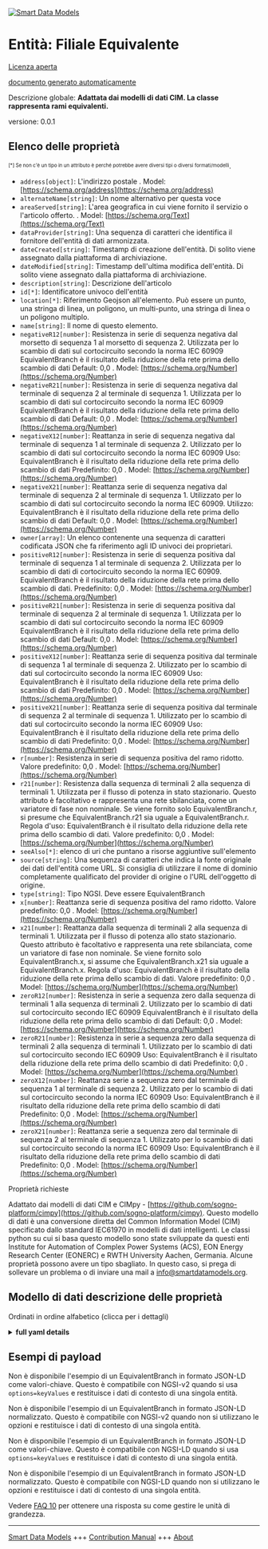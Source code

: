 <!-- 10-Header -->  
[![Smart Data Models](https://smartdatamodels.org/wp-content/uploads/2022/01/SmartDataModels_logo.png "Logo")](https://smartdatamodels.org)  
Entità: Filiale Equivalente  
===========================<!-- /10-Header -->  
<!-- 15-License -->  
[Licenza aperta](https://github.com/smart-data-models//dataModel.EnergyCIM/blob/master/EquivalentBranch/LICENSE.md)  
[documento generato automaticamente](https://docs.google.com/presentation/d/e/2PACX-1vTs-Ng5dIAwkg91oTTUdt8ua7woBXhPnwavZ0FxgR8BsAI_Ek3C5q97Nd94HS8KhP-r_quD4H0fgyt3/pub?start=false&loop=false&delayms=3000#slide=id.gb715ace035_0_60)  
<!-- /15-License -->  
<!-- 20-Description -->  
Descrizione globale: **Adattata dai modelli di dati CIM. La classe rappresenta rami equivalenti.**  
versione: 0.0.1  
<!-- /20-Description -->  
<!-- 30-PropertiesList -->  

## Elenco delle proprietà  

<sup><sub>[*] Se non c'è un tipo in un attributo è perché potrebbe avere diversi tipi o diversi formati/modelli</sub></sup>.  
- `address[object]`: L'indirizzo postale  . Model: [https://schema.org/address](https://schema.org/address)- `alternateName[string]`: Un nome alternativo per questa voce  - `areaServed[string]`: L'area geografica in cui viene fornito il servizio o l'articolo offerto.  . Model: [https://schema.org/Text](https://schema.org/Text)- `dataProvider[string]`: Una sequenza di caratteri che identifica il fornitore dell'entità di dati armonizzata.  - `dateCreated[string]`: Timestamp di creazione dell'entità. Di solito viene assegnato dalla piattaforma di archiviazione.  - `dateModified[string]`: Timestamp dell'ultima modifica dell'entità. Di solito viene assegnato dalla piattaforma di archiviazione.  - `description[string]`: Descrizione dell'articolo  - `id[*]`: Identificatore univoco dell'entità  - `location[*]`: Riferimento Geojson all'elemento. Può essere un punto, una stringa di linea, un poligono, un multi-punto, una stringa di linea o un poligono multiplo.  - `name[string]`: Il nome di questo elemento.  - `negativeR12[number]`: Resistenza in serie di sequenza negativa dal morsetto di sequenza 1 al morsetto di sequenza 2. Utilizzata per lo scambio di dati sul cortocircuito secondo la norma IEC 60909 EquivalentBranch è il risultato della riduzione della rete prima dello scambio di dati Default: 0,0  . Model: [https://schema.org/Number](https://schema.org/Number)- `negativeR21[number]`: Resistenza in serie di sequenza negativa dal terminale di sequenza 2 al terminale di sequenza 1. Utilizzata per lo scambio di dati sul cortocircuito secondo la norma IEC 60909 EquivalentBranch è il risultato della riduzione della rete prima dello scambio di dati Default: 0,0  . Model: [https://schema.org/Number](https://schema.org/Number)- `negativeX12[number]`: Reattanza in serie di sequenza negativa dal terminale di sequenza 1 al terminale di sequenza 2. Utilizzato per lo scambio di dati sul cortocircuito secondo la norma IEC 60909 Uso: EquivalentBranch è il risultato della riduzione della rete prima dello scambio di dati Predefinito: 0,0  . Model: [https://schema.org/Number](https://schema.org/Number)- `negativeX21[number]`: Reattanza serie di sequenza negativa dal terminale di sequenza 2 al terminale di sequenza 1. Utilizzato per lo scambio di dati sul cortocircuito secondo la norma IEC 60909. Utilizzo: EquivalentBranch è il risultato della riduzione della rete prima dello scambio di dati Default: 0,0  . Model: [https://schema.org/Number](https://schema.org/Number)- `owner[array]`: Un elenco contenente una sequenza di caratteri codificata JSON che fa riferimento agli ID univoci dei proprietari.  - `positiveR12[number]`: Resistenza in serie di sequenza positiva dal terminale di sequenza 1 al terminale di sequenza 2. Utilizzata per lo scambio di dati di cortocircuito secondo la norma IEC 60909.  EquivalentBranch è il risultato della riduzione della rete prima dello scambio di dati. Predefinito: 0,0  . Model: [https://schema.org/Number](https://schema.org/Number)- `positiveR21[number]`: Resistenza in serie di sequenza positiva dal terminale di sequenza 2 al terminale di sequenza 1. Utilizzata per lo scambio di dati sul cortocircuito secondo la norma IEC 60909 EquivalentBranch è il risultato della riduzione della rete prima dello scambio di dati Default: 0,0  . Model: [https://schema.org/Number](https://schema.org/Number)- `positiveX12[number]`: Reattanza serie di sequenza positiva dal terminale di sequenza 1 al terminale di sequenza 2. Utilizzato per lo scambio di dati sul cortocircuito secondo la norma IEC 60909 Uso: EquivalentBranch è il risultato della riduzione della rete prima dello scambio di dati Predefinito: 0,0  . Model: [https://schema.org/Number](https://schema.org/Number)- `positiveX21[number]`: Reattanza serie di sequenza positiva dal terminale di sequenza 2 al terminale di sequenza 1. Utilizzato per lo scambio di dati sul cortocircuito secondo la norma IEC 60909 Uso: EquivalentBranch è il risultato della riduzione della rete prima dello scambio di dati Predefinito: 0,0  . Model: [https://schema.org/Number](https://schema.org/Number)- `r[number]`: Resistenza in serie di sequenza positiva del ramo ridotto. Valore predefinito: 0,0  . Model: [https://schema.org/Number](https://schema.org/Number)- `r21[number]`: Resistenza dalla sequenza di terminali 2 alla sequenza di terminali 1. Utilizzata per il flusso di potenza in stato stazionario. Questo attributo è facoltativo e rappresenta una rete sbilanciata, come un variatore di fase non nominale. Se viene fornito solo EquivalentBranch.r, si presume che EquivalentBranch.r21 sia uguale a EquivalentBranch.r. Regola d'uso: EquivalentBranch è il risultato della riduzione della rete prima dello scambio di dati. Valore predefinito: 0,0  . Model: [https://schema.org/Number](https://schema.org/Number)- `seeAlso[*]`: elenco di uri che puntano a risorse aggiuntive sull'elemento  - `source[string]`: Una sequenza di caratteri che indica la fonte originale dei dati dell'entità come URL. Si consiglia di utilizzare il nome di dominio completamente qualificato del provider di origine o l'URL dell'oggetto di origine.  - `type[string]`: Tipo NGSI. Deve essere EquivalentBranch  - `x[number]`: Reattanza serie di sequenza positiva del ramo ridotto. Valore predefinito: 0,0  . Model: [https://schema.org/Number](https://schema.org/Number)- `x21[number]`: Reattanza dalla sequenza di terminali 2 alla sequenza di terminali 1. Utilizzata per il flusso di potenza allo stato stazionario. Questo attributo è facoltativo e rappresenta una rete sbilanciata, come un variatore di fase non nominale. Se viene fornito solo EquivalentBranch.x, si assume che EquivalentBranch.x21 sia uguale a EquivalentBranch.x. Regola d'uso: EquivalentBranch è il risultato della riduzione della rete prima dello scambio di dati. Valore predefinito: 0,0  . Model: [https://schema.org/Number](https://schema.org/Number)- `zeroR12[number]`: Resistenza in serie a sequenza zero dalla sequenza di terminali 1 alla sequenza di terminali 2. Utilizzato per lo scambio di dati sul cortocircuito secondo IEC 60909 EquivalentBranch è il risultato della riduzione della rete prima dello scambio di dati Default: 0,0  . Model: [https://schema.org/Number](https://schema.org/Number)- `zeroR21[number]`: Resistenza in serie a sequenza zero dalla sequenza di terminali 2 alla sequenza di terminali 1. Utilizzato per lo scambio di dati sul cortocircuito secondo IEC 60909 Uso: EquivalentBranch è il risultato della riduzione della rete prima dello scambio di dati Predefinito: 0,0  . Model: [https://schema.org/Number](https://schema.org/Number)- `zeroX12[number]`: Reattanza serie a sequenza zero dal terminale di sequenza 1 al terminale di sequenza 2. Utilizzato per lo scambio di dati sul cortocircuito secondo la norma IEC 60909 Uso: EquivalentBranch è il risultato della riduzione della rete prima dello scambio di dati Predefinito: 0,0  . Model: [https://schema.org/Number](https://schema.org/Number)- `zeroX21[number]`: Reattanza serie a sequenza zero dal terminale di sequenza 2 al terminale di sequenza 1. Utilizzato per lo scambio di dati sul cortocircuito secondo la norma IEC 60909 Uso: EquivalentBranch è il risultato della riduzione della rete prima dello scambio di dati Predefinito: 0,0  . Model: [https://schema.org/Number](https://schema.org/Number)<!-- /30-PropertiesList -->  
<!-- 35-RequiredProperties -->  
Proprietà richieste  
<!-- /35-RequiredProperties -->  
<!-- 40-RequiredProperties -->  
Adattato dai modelli di dati CIM e CIMpy - [https://github.com/sogno-platform/cimpy](https://github.com/sogno-platform/cimpy). Questo modello di dati è una conversione diretta del Common Information Model (CIM) specificato dallo standard IEC61970 in modelli di dati intelligenti. Le classi python su cui si basa questo modello sono state sviluppate da questi enti Institute for Automation of Complex Power Systems (ACS), EON Energy Research Center (EONERC) e RWTH University Aachen, Germania. Alcune proprietà possono avere un tipo sbagliato. In questo caso, si prega di sollevare un problema o di inviare una mail a info@smartdatamodels.org.  
<!-- /40-RequiredProperties -->  
<!-- 50-DataModelHeader -->  
## Modello di dati descrizione delle proprietà  
Ordinati in ordine alfabetico (clicca per i dettagli)  
<!-- /50-DataModelHeader -->  
<!-- 60-ModelYaml -->  
<details><summary><strong>full yaml details</strong></summary>    
```yaml  
EquivalentBranch:    
  description: 'Adapted from CIM data models. The class represents equivalent branches.'    
  properties:    
    address:    
      description: 'The mailing address'    
      properties:    
        addressCountry:    
          description: 'Property. The country. For example, Spain. Model:''https://schema.org/addressCountry'''    
          type: string    
        addressLocality:    
          description: 'Property. The locality in which the street address is, and which is in the region. Model:''https://schema.org/addressLocality'''    
          type: string    
        addressRegion:    
          description: 'Property. The region in which the locality is, and which is in the country. Model:''https://schema.org/addressRegion'''    
          type: string    
        postOfficeBoxNumber:    
          description: 'Property. The post office box number for PO box addresses. For example, 03578. Model:''https://schema.org/postOfficeBoxNumber'''    
          type: string    
        postalCode:    
          description: 'Property. The postal code. For example, 24004. Model:''https://schema.org/https://schema.org/postalCode'''    
          type: string    
        streetAddress:    
          description: 'Property. The street address. Model:''https://schema.org/streetAddress'''    
          type: string    
      type: object    
      x-ngsi:    
        model: https://schema.org/address    
        type: Property    
    alternateName:    
      description: 'An alternative name for this item'    
      type: string    
      x-ngsi:    
        type: Property    
    areaServed:    
      description: 'The geographic area where a service or offered item is provided'    
      type: string    
      x-ngsi:    
        model: https://schema.org/Text    
        type: Property    
    dataProvider:    
      description: 'A sequence of characters identifying the provider of the harmonised data entity.'    
      type: string    
      x-ngsi:    
        type: Property    
    dateCreated:    
      description: 'Entity creation timestamp. This will usually be allocated by the storage platform.'    
      format: date-time    
      type: string    
      x-ngsi:    
        type: Property    
    dateModified:    
      description: 'Timestamp of the last modification of the entity. This will usually be allocated by the storage platform.'    
      format: date-time    
      type: string    
      x-ngsi:    
        type: Property    
    description:    
      description: 'A description of this item'    
      type: string    
      x-ngsi:    
        type: Property    
    id:    
      anyOf: &equivalentbranch_-_properties_-_owner_-_items_-_anyof    
        - description: 'Property. Identifier format of any NGSI entity'    
          maxLength: 256    
          minLength: 1    
          pattern: ^[\w\-\.\{\}\$\+\*\[\]`|~^@!,:\\]+$    
          type: string    
        - description: 'Property. Identifier format of any NGSI entity'    
          format: uri    
          type: string    
      description: 'Unique identifier of the entity'    
      x-ngsi:    
        type: Property    
    location:    
      description: 'Geojson reference to the item. It can be Point, LineString, Polygon, MultiPoint, MultiLineString or MultiPolygon'    
      oneOf:    
        - description: 'Geoproperty. Geojson reference to the item. Point'    
          properties:    
            bbox:    
              items:    
                type: number    
              minItems: 4    
              type: array    
            coordinates:    
              items:    
                type: number    
              minItems: 2    
              type: array    
            type:    
              enum:    
                - Point    
              type: string    
          required:    
            - type    
            - coordinates    
          title: 'GeoJSON Point'    
          type: object    
        - description: 'Geoproperty. Geojson reference to the item. LineString'    
          properties:    
            bbox:    
              items:    
                type: number    
              minItems: 4    
              type: array    
            coordinates:    
              items:    
                items:    
                  type: number    
                minItems: 2    
                type: array    
              minItems: 2    
              type: array    
            type:    
              enum:    
                - LineString    
              type: string    
          required:    
            - type    
            - coordinates    
          title: 'GeoJSON LineString'    
          type: object    
        - description: 'Geoproperty. Geojson reference to the item. Polygon'    
          properties:    
            bbox:    
              items:    
                type: number    
              minItems: 4    
              type: array    
            coordinates:    
              items:    
                items:    
                  items:    
                    type: number    
                  minItems: 2    
                  type: array    
                minItems: 4    
                type: array    
              type: array    
            type:    
              enum:    
                - Polygon    
              type: string    
          required:    
            - type    
            - coordinates    
          title: 'GeoJSON Polygon'    
          type: object    
        - description: 'Geoproperty. Geojson reference to the item. MultiPoint'    
          properties:    
            bbox:    
              items:    
                type: number    
              minItems: 4    
              type: array    
            coordinates:    
              items:    
                items:    
                  type: number    
                minItems: 2    
                type: array    
              type: array    
            type:    
              enum:    
                - MultiPoint    
              type: string    
          required:    
            - type    
            - coordinates    
          title: 'GeoJSON MultiPoint'    
          type: object    
        - description: 'Geoproperty. Geojson reference to the item. MultiLineString'    
          properties:    
            bbox:    
              items:    
                type: number    
              minItems: 4    
              type: array    
            coordinates:    
              items:    
                items:    
                  items:    
                    type: number    
                  minItems: 2    
                  type: array    
                minItems: 2    
                type: array    
              type: array    
            type:    
              enum:    
                - MultiLineString    
              type: string    
          required:    
            - type    
            - coordinates    
          title: 'GeoJSON MultiLineString'    
          type: object    
        - description: 'Geoproperty. Geojson reference to the item. MultiLineString'    
          properties:    
            bbox:    
              items:    
                type: number    
              minItems: 4    
              type: array    
            coordinates:    
              items:    
                items:    
                  items:    
                    items:    
                      type: number    
                    minItems: 2    
                    type: array    
                  minItems: 4    
                  type: array    
                type: array    
              type: array    
            type:    
              enum:    
                - MultiPolygon    
              type: string    
          required:    
            - type    
            - coordinates    
          title: 'GeoJSON MultiPolygon'    
          type: object    
      x-ngsi:    
        type: Geoproperty    
    name:    
      description: 'The name of this item.'    
      type: string    
      x-ngsi:    
        type: Property    
    negativeR12:    
      description: 'Negative sequence series resistance from terminal sequence  1 to terminal sequence 2. Used for short circuit data exchange according to IEC 60909 EquivalentBranch is a result of network reduction prior to the data exchange Default: 0.0'    
      type: number    
      x-ngsi:    
        model: https://schema.org/Number    
        type: Property    
    negativeR21:    
      description: 'Negative sequence series resistance from terminal sequence 2 to terminal sequence 1. Used for short circuit data exchange according to IEC 60909 EquivalentBranch is a result of network reduction prior to the data exchange Default: 0.0'    
      type: number    
      x-ngsi:    
        model: https://schema.org/Number    
        type: Property    
    negativeX12:    
      description: 'Negative sequence series reactance from terminal sequence  1 to terminal sequence 2. Used for short circuit data exchange according to IEC 60909 Usage : EquivalentBranch is a result of network reduction prior to the data exchange Default: 0.0'    
      type: number    
      x-ngsi:    
        model: https://schema.org/Number    
        type: Property    
    negativeX21:    
      description: 'Negative sequence series reactance from terminal sequence 2 to terminal sequence 1. Used for short circuit data exchange according to IEC 60909. Usage: EquivalentBranch is a result of network reduction prior to the data exchange Default: 0.0'    
      type: number    
      x-ngsi:    
        model: https://schema.org/Number    
        type: Property    
    owner:    
      description: 'A List containing a JSON encoded sequence of characters referencing the unique Ids of the owner(s)'    
      items:    
        anyOf: *equivalentbranch_-_properties_-_owner_-_items_-_anyof    
        description: 'Property. Unique identifier of the entity'    
      type: array    
      x-ngsi:    
        type: Property    
    positiveR12:    
      description: 'Positive sequence series resistance from terminal sequence  1 to terminal sequence 2 . Used for short circuit data exchange according to IEC 60909.  EquivalentBranch is a result of network reduction prior to the data exchange. Default: 0.0'    
      type: number    
      x-ngsi:    
        model: https://schema.org/Number    
        type: Property    
    positiveR21:    
      description: 'Positive sequence series resistance from terminal sequence 2 to terminal sequence 1. Used for short circuit data exchange according to IEC 60909 EquivalentBranch is a result of network reduction prior to the data exchange Default: 0.0'    
      type: number    
      x-ngsi:    
        model: https://schema.org/Number    
        type: Property    
    positiveX12:    
      description: 'Positive sequence series reactance from terminal sequence  1 to terminal sequence 2. Used for short circuit data exchange according to IEC 60909 Usage : EquivalentBranch is a result of network reduction prior to the data exchange Default: 0.0'    
      type: number    
      x-ngsi:    
        model: https://schema.org/Number    
        type: Property    
    positiveX21:    
      description: 'Positive sequence series reactance from terminal sequence 2 to terminal sequence 1. Used for short circuit data exchange according to IEC 60909 Usage : EquivalentBranch is a result of network reduction prior to the data exchange Default: 0.0'    
      type: number    
      x-ngsi:    
        model: https://schema.org/Number    
        type: Property    
    r:    
      description: 'Positive sequence series resistance of the reduced branch. Default: 0.0'    
      type: number    
      x-ngsi:    
        model: https://schema.org/Number    
        type: Property    
    r21:    
      description: 'Resistance from terminal sequence 2 to terminal sequence 1 .Used for steady state power flow. This attribute is optional and represent unbalanced network such as off-nominal phase shifter. If only EquivalentBranch.r is given, then EquivalentBranch.r21 is assumed equal to EquivalentBranch.r. Usage rule : EquivalentBranch is a result of network reduction prior to the data exchange. Default: 0.0'    
      type: number    
      x-ngsi:    
        model: https://schema.org/Number    
        type: Property    
    seeAlso:    
      description: 'list of uri pointing to additional resources about the item'    
      oneOf:    
        - items:    
            format: uri    
            type: string    
          minItems: 1    
          type: array    
        - format: uri    
          type: string    
      x-ngsi:    
        type: Property    
    source:    
      description: 'A sequence of characters giving the original source of the entity data as a URL. Recommended to be the fully qualified domain name of the source provider, or the URL to the source object.'    
      type: string    
      x-ngsi:    
        type: Property    
    type:    
      description: 'NGSI type. It has to be EquivalentBranch'    
      enum:    
        - EquivalentBranch    
      type: string    
      x-ngsi:    
        type: Property    
    x:    
      description: 'Positive sequence series reactance of the reduced branch. Default: 0.0'    
      type: number    
      x-ngsi:    
        model: https://schema.org/Number    
        type: Property    
    x21:    
      description: 'Reactance from terminal sequence 2 to terminal sequence 1 .Used for steady state power flow. This attribute is optional and represent unbalanced network such as off-nominal phase shifter. If only EquivalentBranch.x is given, then EquivalentBranch.x21 is assumed equal to EquivalentBranch.x. Usage rule : EquivalentBranch is a result of network reduction prior to the data exchange. Default: 0.0'    
      type: number    
      x-ngsi:    
        model: https://schema.org/Number    
        type: Property    
    zeroR12:    
      description: 'Zero sequence series resistance from terminal sequence  1 to terminal sequence 2. Used for short circuit data exchange according to IEC 60909 EquivalentBranch is a result of network reduction prior to the data exchange Default: 0.0'    
      type: number    
      x-ngsi:    
        model: https://schema.org/Number    
        type: Property    
    zeroR21:    
      description: 'Zero sequence series resistance from terminal sequence  2 to terminal sequence 1. Used for short circuit data exchange according to IEC 60909 Usage : EquivalentBranch is a result of network reduction prior to the data exchange Default: 0.0'    
      type: number    
      x-ngsi:    
        model: https://schema.org/Number    
        type: Property    
    zeroX12:    
      description: 'Zero sequence series reactance from terminal sequence  1 to terminal sequence 2. Used for short circuit data exchange according to IEC 60909 Usage : EquivalentBranch is a result of network reduction prior to the data exchange Default: 0.0'    
      type: number    
      x-ngsi:    
        model: https://schema.org/Number    
        type: Property    
    zeroX21:    
      description: 'Zero sequence series reactance from terminal sequence 2 to terminal sequence 1. Used for short circuit data exchange according to IEC 60909 Usage : EquivalentBranch is a result of network reduction prior to the data exchange Default: 0.0'    
      type: number    
      x-ngsi:    
        model: https://schema.org/Number    
        type: Property    
  required: []    
  type: object    
  x-derived-from: ""    
  x-disclaimer: 'Redistribution and use in source and binary forms, with or without modification, are permitted  provided that the license conditions are met. Copyleft (c) 2021 Contributors to Smart Data Models Program'    
  x-license-url: https://github.com/smart-data-models/dataModel.EnergyCIM/blob/master/EquivalentBranch/LICENSE.md    
  x-model-schema: https://smart-data-models.github.io/dataModels.CIMEnergyClasses/EquivalentBranch/schema.json    
  x-model-tags: ""    
  x-version: 0.0.1    
```  
</details>    
<!-- /60-ModelYaml -->  
<!-- 70-MiddleNotes -->  
<!-- /70-MiddleNotes -->  
<!-- 80-Examples -->  
## Esempi di payload  
Non è disponibile l'esempio di un EquivalentBranch in formato JSON-LD come valori-chiave. Questo è compatibile con NGSI-v2 quando si usa `options=keyValues` e restituisce i dati di contesto di una singola entità.  
Non è disponibile l'esempio di un EquivalentBranch in formato JSON-LD normalizzato. Questo è compatibile con NGSI-v2 quando non si utilizzano le opzioni e restituisce i dati di contesto di una singola entità.  
Non è disponibile l'esempio di un EquivalentBranch in formato JSON-LD come valori-chiave. Questo è compatibile con NGSI-LD quando si usa `options=keyValues` e restituisce i dati di contesto di una singola entità.  
Non è disponibile l'esempio di un EquivalentBranch in formato JSON-LD normalizzato. Questo è compatibile con NGSI-LD quando non si utilizzano le opzioni e restituisce i dati di contesto di una singola entità.  
<!-- /80-Examples -->  
<!-- 90-FooterNotes -->  
<!-- /90-FooterNotes -->  
<!-- 95-Units -->  
Vedere [FAQ 10](https://smartdatamodels.org/index.php/faqs/) per ottenere una risposta su come gestire le unità di grandezza.  
<!-- /95-Units -->  
<!-- 97-LastFooter -->  
---  
[Smart Data Models](https://smartdatamodels.org) +++ [Contribution Manual](https://bit.ly/contribution_manual) +++ [About](https://bit.ly/Introduction_SDM)<!-- /97-LastFooter -->  
